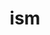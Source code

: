 ---
category: 3-letters
denotation: null
name: ism
reference_link: https://www.etymonline.com/word/ism
root_language: null
root_name: null
title: ism
type: free
word_sums:
- respelling: ism
  sum: 'Ism + '
---